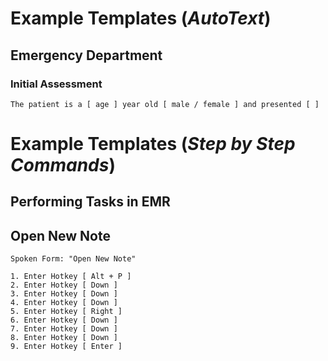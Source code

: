 # Example Templates (*AutoText*)

## Emergency Department

### Initial Assessment

 ``` The patient is a [ age ] year old [ male / female ] and presented [ ] ```

# Example Templates (*Step by Step Commands*)

## Performing Tasks in EMR

## Open New Note

 ```
 Spoken Form: "Open New Note"
 
 1. Enter Hotkey [ Alt + P ]
 2. Enter Hotkey [ Down ]
 3. Enter Hotkey [ Down ]
 4. Enter Hotkey [ Down ]
 5. Enter Hotkey [ Right ]
 6. Enter Hotkey [ Down ]
 7. Enter Hotkey [ Down ]
 8. Enter Hotkey [ Down ]
 9. Enter Hotkey [ Enter ]
 ```
